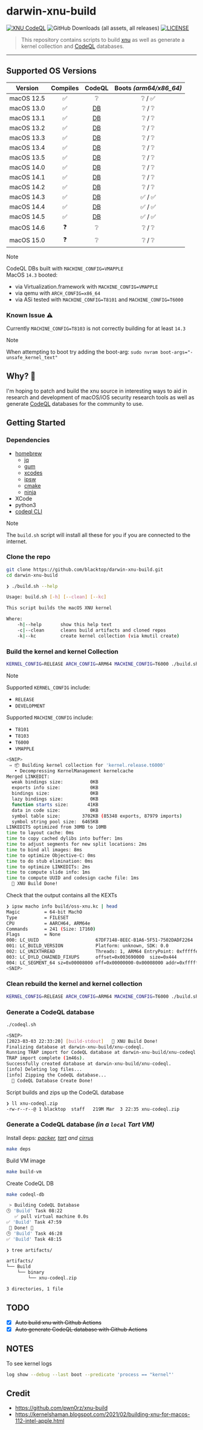 # darwin-xnu-build

[![XNU CodeQL](https://github.com/blacktop/darwin-xnu-build/actions/workflows/c-cpp.yml/badge.svg)](https://github.com/blacktop/darwin-xnu-build/actions/workflows/c-cpp.yml) ![GitHub Downloads (all assets, all releases)](https://img.shields.io/github/downloads/blacktop/darwin-xnu-build/total)
 [![LICENSE](https://img.shields.io/:license-mit-blue.svg)](https://doge.mit-license.org)




> This repository contains scripts to build [xnu](https://github.com/apple-oss-distributions/xnu) as well as generate a kernel collection and [CodeQL](https://codeql.github.com) databases.

---

## Supported OS Versions

| Version    | Compiles |                                          CodeQL                                           | Boots *(arm64/x86_64)* |
| ---------- | :------: | :---------------------------------------------------------------------------------------: | :--------------------: |
| macOS 12.5 |    ✅     |                                             ❔                                            |    ❔       /     ✅     |
| macOS 13.0 |    ✅     | [DB](https://github.com/blacktop/darwin-xnu-build/releases/download/v13.0/xnu-codeql.zip) |    ❔       /     ❔     |
| macOS 13.1 |    ✅     | [DB](https://github.com/blacktop/darwin-xnu-build/releases/download/v13.1/xnu-codeql.zip) |    ❔       /     ❔     |
| macOS 13.2 |    ✅     | [DB](https://github.com/blacktop/darwin-xnu-build/releases/download/v13.2/xnu-codeql.zip) |    ❔       /     ❔     |
| macOS 13.3 |    ✅     | [DB](https://github.com/blacktop/darwin-xnu-build/releases/download/v13.3/xnu-codeql.zip) |    ❔       /     ❔     |
| macOS 13.4 |    ✅     | [DB](https://github.com/blacktop/darwin-xnu-build/releases/download/v13.4/xnu-codeql.zip) |    ❔       /     ❔     |
| macOS 13.5 |    ✅     | [DB](https://github.com/blacktop/darwin-xnu-build/releases/download/v13.5/xnu-codeql.zip) |    ❔       /     ❔     |
| macOS 14.0 |    ✅     | [DB](https://github.com/blacktop/darwin-xnu-build/releases/download/v14.0/xnu-codeql.zip) |    ❔       /     ❔     |
| macOS 14.1 |    ✅     | [DB](https://github.com/blacktop/darwin-xnu-build/releases/download/v14.1/xnu-codeql.zip) |    ❔       /     ❔     |
| macOS 14.2 |    ✅     | [DB](https://github.com/blacktop/darwin-xnu-build/releases/download/v14.2/xnu-codeql.zip) |    ❔       /     ❔     |
| macOS 14.3 |    ✅     | [DB](https://github.com/blacktop/darwin-xnu-build/releases/download/v14.3/xnu-codeql.zip) |    ✅       /     ✅     |
| macOS 14.4 |    ✅     | [DB](https://github.com/blacktop/darwin-xnu-build/releases/download/v14.4/xnu-codeql.zip) |    ✅       /     ✅     |
| macOS 14.5 |    ✅     | [DB](https://github.com/blacktop/darwin-xnu-build/releases/download/v14.5/xnu-codeql.zip) |    ✅       /     ✅     |
| macOS 14.6 |    ❓     |                                             ❔                                            |    ❔       /     ❔     |
| macOS 15.0 |    ❓     |                                             ❔                                            |    ❔       /     ❔     |

> [!NOTE]
> CodeQL DBs built with `MACHINE_CONFIG=VMAPPLE`  
> MacOS `14.3` booted:
> - via Virtualization.framework with `MACHINE_CONFIG=VMAPPLE`
> - via qemu with `ARCH_CONFIG=x86_64`
> - via ASi tested with `MACHINE_CONFIG=T8101` and `MACHINE_CONFIG=T6000`

### Known Issue ⚠️

Currently `MACHINE_CONFIG=T8103` is not correctly building for at least `14.3`

> [!NOTE]
> When attempting to boot try adding the boot-arg: `sudo nvram boot-args="-unsafe_kernel_text"`

## Why? 🤔

I'm hoping to patch and build the xnu source in interesting ways to aid in research and development of macOS/iOS security research tools as well as generate [CodeQL](https://securitylab.github.com/tools/codeql) databases for the community to use.

## Getting Started

### Dependencies

- [homebrew](https://brew.sh)
  - [jq](https://stedolan.github.io/jq/)
  - [gum](https://github.com/charmbracelet/gum)
  - [xcodes](https://github.com/RobotsAndPencils/xcodes)
  - [ipsw](https://github.com/blacktop/ipsw)
  - [cmake](https://cmake.org)
  - [ninja](https://ninja-build.org)
- XCode
- python3
- [codeql CLI](https://codeql.github.com/docs/codeql-cli/)

> [!NOTE]
> The `build.sh` script will install all these for you if you are connected to the internet.

### Clone the repo

```bash
git clone https://github.com/blacktop/darwin-xnu-build.git
cd darwin-xnu-build
```

```bash
❯ ./build.sh --help

Usage: build.sh [-h] [--clean] [--kc]

This script builds the macOS XNU kernel

Where:
    -h|--help       show this help text
    -c|--clean      cleans build artifacts and cloned repos
    -k|--kc         create kernel collection (via kmutil create)
```

### Build the kernel and kernel Collection

```bash
KERNEL_CONFIG=RELEASE ARCH_CONFIG=ARM64 MACHINE_CONFIG=T6000 ./build.sh --kc
```

> [!NOTE]
> Supported `KERNEL_CONFIG` include:
> - `RELEASE`
> - `DEVELOPMENT`
>
> Supported `MACHINE_CONFIG` include:
> - `T8101`
> - `T8103`
> - `T6000`
> - `VMAPPLE`

```bash
<SNIP>
 ⇒ 📦 Building kernel collection for 'kernel.release.t6000'
   • Decompressing KernelManagement kernelcache
Merged LINKEDIT:
  weak bindings size:          0KB
  exports info size:           0KB
  bindings size:               0KB
  lazy bindings size:          0KB
  function starts size:       41KB
  data in code size:           0KB
  symbol table size:        3702KB (85348 exports, 87979 imports)
  symbol string pool size:  6465KB
LINKEDITS optimized from 30MB to 10MB
time to layout cache: 0ms
time to copy cached dylibs into buffer: 1ms
time to adjust segments for new split locations: 2ms
time to bind all images: 8ms
time to optimize Objective-C: 0ms
time to do stub elimination: 0ms
time to optimize LINKEDITs: 2ms
time to compute slide info: 1ms
time to compute UUID and codesign cache file: 1ms
  🎉 XNU Build Done!
```

Check that the output contains all the KEXTs

```bash
❯ ipsw macho info build/oss-xnu.kc | head
Magic         = 64-bit MachO
Type          = FILESET
CPU           = AARCH64, ARM64e
Commands      = 241 (Size: 17160)
Flags         = None
000: LC_UUID                     67DF7148-8EEC-B1A6-5F51-7502DADF2264
001: LC_BUILD_VERSION            Platform: unknown, SDK: 0.0
002: LC_UNIXTHREAD               Threads: 1, ARM64 EntryPoint: 0xfffffe0007ad1488
003: LC_DYLD_CHAINED_FIXUPS      offset=0x003690000  size=0x444
004: LC_SEGMENT_64 sz=0x00008000 off=0x00000000-0x00008000 addr=0xfffffe0007004000-0xfffffe000700c000 r--/r--   __TEXT
<SNIP>
```

### Clean rebuild the kernel and kernel collection

```bash
KERNEL_CONFIG=RELEASE ARCH_CONFIG=ARM64 MACHINE_CONFIG=T6000 ./build.sh --clean --kc
```

### Generate a CodeQL database

```bash
./codeql.sh
```
```bash
<SNIP>
[2023-03-03 22:33:20] [build-stdout]   🎉 XNU Build Done!
Finalizing database at darwin-xnu-build/xnu-codeql.
Running TRAP import for CodeQL database at darwin-xnu-build/xnu-codeql...
TRAP import complete (1m46s).
Successfully created database at darwin-xnu-build/xnu-codeql.
[info] Deleting log files...
[info] Zipping the CodeQL database...
  🎉 CodeQL Database Create Done!
```

Script builds and zips up the CodeQL database

```bash
❯ ll xnu-codeql.zip
-rw-r--r--@ 1 blacktop  staff   219M Mar  3 22:35 xnu-codeql.zip
```

### Generate a CodeQL database *(in a `local` **Tart** VM)*

Install deps: *[packer](https://developer.hashicorp.com/packer), [tart](https://tart.ru) and [cirrus](https://github.com/cirruslabs/cirrus-cli)*

```bash
make deps
```

Build VM image

```bash
make build-vm
```

Create CodeQL DB

```bash
make codeql-db
```

```bash
 > Building CodeQL Database
🕓 'Build' Task 08:22
   ✅ pull virtual machine 0.0s
✅ 'Build' Task 47:59
 🎉 Done! 🎉
🕒 'Build' Task 46:28
✅ 'Build' Task 48:15
```

```bash
❯ tree artifacts/

artifacts/
└── Build
    └── binary
        └── xnu-codeql.zip

3 directories, 1 file
```

## TODO

- [x] ~~Auto build xnu with Github Actions~~
- [x] ~~Auto generate CodeQL database with Github Actions~~

## NOTES

To see kernel logs

```bash
log show --debug --last boot --predicate 'process == "kernel"'
```

## Credit

- <https://github.com/pwn0rz/xnu-build>
- <https://kernelshaman.blogspot.com/2021/02/building-xnu-for-macos-112-intel-apple.html>
